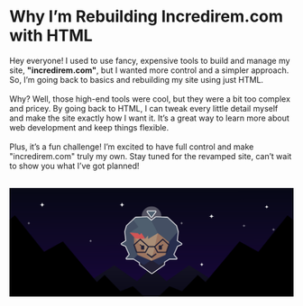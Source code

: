 <h1>Why I’m Rebuilding Incredirem.com with HTML</h1>
Hey everyone! I used to use fancy, expensive tools to build and manage my site, <b>"incredirem.com"</b>, but I wanted more control and a simpler approach. So, I’m going back to basics and rebuilding my site using just HTML.
<br><br>
Why? Well, those high-end tools were cool, but they were a bit too complex and pricey. By going back to HTML, I can tweak every little detail myself and make the site exactly how I want it. It’s a great way to learn more about web development and keep things flexible.
<br><br>
Plus, it’s a fun challenge! I’m excited to have full control and make "incredirem.com" truly my own. Stay tuned for the revamped site, can’t wait to show you what I’ve got planned!
<br><br>

![](banners/website-banner.png)



